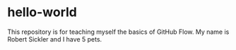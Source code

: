 # hello-world
This repository is for teaching myself the basics of GitHub Flow. My name is Robert Sickler and I have 5 pets.
